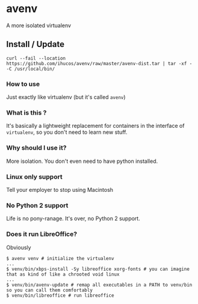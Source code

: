 # avenv
A more isolated virtualenv

## Install / Update
```
curl --fail --location https://github.com/ihucos/avenv/raw/master/avenv-dist.tar | tar -xf - -C /usr/local/bin/
```

### How to use
Just exactly like virtualenv (but it's called `avenv`)

### What is this ?
It's basically a lightweight replacement for containers in the interface of `virtualenv`, so you don't need to learn new stuff.

### Why should I use it?
More isolation. You don't even need to have python installed.

### Linux only support
Tell your employer to stop using Macintosh

### No Python 2 support
Life is no pony-ranage. It's over, no Python 2 support.

### Does it run LibreOffice?
Obviously
```
$ avenv venv # initialize the virtualenv
...
$ venv/bin/xbps-install -Sy libreoffice xorg-fonts # you can imagine that as kind of like a chrooted void linux
...
$ venv/bin/avenv-update # remap all executables in a PATH to venv/bin so you can call them comfortably
$ venv/bin/libreoffice # run libreoffice
